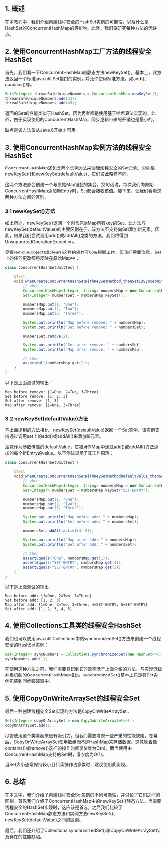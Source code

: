 ## 1. 概述

在本教程中，我们介绍创建线程安全的HashSet实例的可能性，以及什么是HashSet的ConcurrentHashMap的等价物。此外，我们将研究每种方法的优缺点。

## 2. 使用ConcurrentHashMap工厂方法的线程安全HashSet

首先，我们看一下ConcurrentHashMap的静态方法newKeySet()。基本上，此方法返回一个标准java.util.Set接口的实例，并允许使用标准方法，如add()、contains()等。

```java
Set<Integer> threadSafeUniqueNumbers = ConcurrentHashMap.newKeySet();
threadSafeUniqueNumbers.add(23);
threadSafeUniqueNumbers.add(45);
```

返回的Set的性能类似于HashSet，因为两者都是使用基于哈希算法实现的。此外，由于实现使用的ConcurrentHashMap，同步逻辑带来的开销也是最小的。

缺点是该方法仅从Java 8开始才可用。

## 3. 使用ConcurrentHashMap实例方法的线程安全HashSet

ConcurrentHashMap还包含两个实例方法来创建线程安全的Set实例。分别是newKeySet()和newKeySet(defaultValue)，它们彼此略有不同。

这两个方法都会创建一个与原始Map链接的集合。换句话说，每次我们向原始ConcurrentHashMap添加新Entry时，Set都会接收该值。接下来，让我们看看这两种方法之间的区别。

### 3.1 newKeySet()方法

如上所述，newKeySet()返回一个包含原始Map所有key的Set。此方法与newKeySet(defaultValue)的主要区别在于，该方法不支持向Set添加新元素。因此，如果我们尝试调用add()或addAll()之类的方法，我们将得到UnsupportedOperationException。

尽管remove(object)或clear()这样的操作可以按预期工作，但我们需要注意，Set上的任何更改都将反映在原始Map中：

```java
class ConcurrentHashSetUnitTest {

    @Test
    void whenCreateConcurrentHashSetWithKeySetMethod_thenSetIsSyncedWithMapped() {
        // when
        ConcurrentHashMap<Integer, String> numbersMap = new ConcurrentHashMap<>();
        Set<Integer> numbersSet = numbersMap.keySet();

        numbersMap.put(1, "One");
        numbersMap.put(2, "Two");
        numbersMap.put(3, "Three");

        System.out.println("Map before remove: " + numbersMap);
        System.out.println("Set before remove: " + numbersSet);

        numbersSet.remove(2);

        System.out.println("Set after remove: " + numbersSet);
        System.out.println("Map after remove: " + numbersMap);

        // then
        assertNull(numbersMap.get(2));
    }
}
```

以下是上面测试的输出：

```text
Map before remove: {1=One, 2=Two, 3=Three}
Set before remove: [1, 2, 3]
Set after remove: [1, 3]
Map after remove: {1=One, 3=Three}
```

### 3.2 newKeySet(defaultValue)方法

与上面提到的方法相比，newKeySet(defaultValue)返回一个Set实例，该实例支持通过调用set上的add()或addAll()来添加新元素。

注意作为参数传递的defaultValue，它被用作Map中通过add()或addAll()方法添加的每个新Entry的value。以下测试显示了其工作原理：

```java
class ConcurrentHashSetUnitTest {

    @Test
    void whenCreateConcurrentHashSetWithKeySetMethodDefaultValue_thenSetIsSyncedWithMapped() {
        // when
        ConcurrentHashMap<Integer, String> numbersMap = new ConcurrentHashMap<>();
        Set<Integer> numbersSet = numbersMap.keySet("SET-ENTRY");

        numbersMap.put(1, "One");
        numbersMap.put(2, "Two");
        numbersMap.put(3, "Three");

        System.out.println("Map before add: " + numbersMap);
        System.out.println("Set before add: " + numbersSet);

        numbersSet.addAll(asList(4, 5));

        System.out.println("Map after add: " + numbersMap);
        System.out.println("Set after add: " + numbersSet);

        // then
        assertEquals("One", numbersMap.get(1));
        assertEquals("SET-ENTRY", numbersMap.get(4));
        assertEquals("SET-ENTRY", numbersMap.get(5));
    }
}
```

以下是上面测试的输出：

```text
Map before add: {1=One, 2=Two, 3=Three}
Set before add: [1, 2, 3]
Map after add: {1=One, 2=Two, 3=Three, 4=SET-ENTRY, 5=SET-ENTRY}
Set after add: [1, 2, 3, 4, 5]
```

## 4. 使用Collections工具类的线程安全HashSet

我们也可以使用java.util.Collections中的synchronizedSet()方法来创建一个线程安全的HashSet实例：

```java
Set<Integer> syncNumbers = Collections.synchronizedSet(new HashSet<>());
syncNumbers.add(1);
```

在使用这种方法之前，我们需要意识到它的效率低于上面介绍的方法。与实现低级并发机制的ConcurrentHashMap相比，synchronizedSet()基本上只是将Set实例包装到同步装饰器中。

## 5. 使用CopyOnWriteArraySet的线程安全Set

最后一种创建线程安全Set实现的方法是CopyOnWriteArraySet：

```java
Set<Integer> copyOnArraySet = new CopyOnWriteArraySet<>();
copyOnArraySet.add(1);
```

尽管使用这个类看起来很有吸引力，但我们需要考虑一些严重的性能缺陷。在幕后，CopyOnWriteArraySet使用数组而不是HashMap来存储数据。这意味着像contains()或remove()这样的操作时间复杂度为O(n)，而当使用由ConcurrentHashMap支持的Set时，复杂度为O(1)。

当Set大小通常保持较小且只读操作占多数时，建议使用此实现。

## 6. 总结

在本文中，我们介绍了创建线程安全Set实例的不同可能性，并讨论了它们之间的区别。首先我们介绍了ConcurrentHashMap中的newKeySet()静态方法。当需要线程安全的HashSet实现时，这应该是首选。之后我们比较了ConcurrentHashMap静态方法和实例方法newKeySet()、newKeySet(defaultValue)之间的区别。

最后，我们还介绍了Collections.synchronizedSet()和CopyOnWriteArraySet以及存在的性能缺陷。